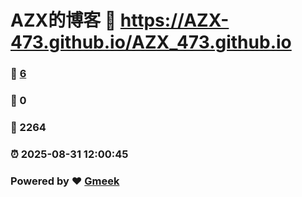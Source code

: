 # AZX的博客 :link: https://AZX-473.github.io/AZX_473.github.io 
### :page_facing_up: [6](https://AZX-473.github.io/AZX_473.github.io/tag.html) 
### :speech_balloon: 0 
### :hibiscus: 2264 
### :alarm_clock: 2025-08-31 12:00:45 
### Powered by :heart: [Gmeek](https://github.com/Meekdai/Gmeek)
